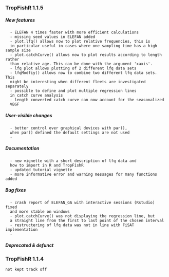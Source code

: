 ### TropFishR 1.1.5

##### New features

      - ELEFAN 4 times faster with more efficient calculations
      - missing seed values in ELEFAN added
      - plot.lfq() allows now to plot relative frequencies, this is
      in particular useful in cases where one sampling time has a high sample size
      - plot.catchCurve() allows now to plot results according to length rather
      than relative age. This can be done with the argument 'xaxis'.
      - lfq plot allows plotting of 2 different lfq data sets
      - lfqModfiy() allows now to combine two different lfq data sets. This
      might be interesting when different fleets are investigated separately
      - possible to define and plot multiple regression lines
      in catch curve analysis
      - length converted catch curve can now account for the seasonalized
      VBGF


##### User-visible changes

      - better control over graphical devices with par(),
      when par() defined the default settings are not used
      -


##### Documentation

      - new vignette with a short description of lfq data and
      how to import in R and TropFishR
      - updated tutorial vignette
      - more informative error and warning messages for many functions added

##### Bug fixes

      - crash report of ELEFAN_GA with interactive sessions (Rstudio) fixed
      and more stable on windows
      - plot.catchCurve() was not displaying the regression line, but
      a straight line from the first to last point of the chosen interval
      - restructering of lfq data was not in line with FiSAT implementation
      - 

##### Deprecated & defunct



      
### TropFishR 1.1.4


    not kept track off